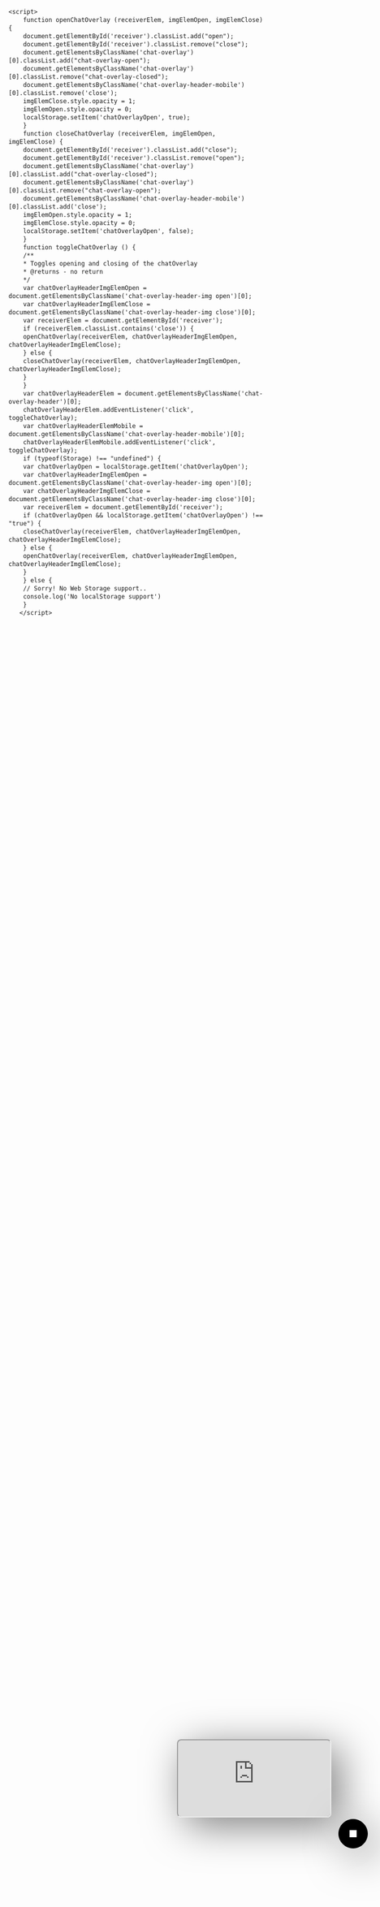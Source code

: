 <body>
    <style>
      body {
        background-image: url("pnc-background-image.png");
        background-size: 100%;
      }
    </style>
</body>

<div class="chat-overlay">
    <div class="chat-overlay-wrapper">
        <div class="chat-overlay-header-mobile">
        <img class="close" src="./close.png" alt="toggle chat overlay" />
    </div>
    <iframe id="receiver" src="https://amelia.ipsoft.com/Amelia/ui/PNCdemo/?as=internal&embed=iframe&domainCode=pncdemo">
        <p>Your browser does not support iframes.</p>
    </iframe>
        <div class="chat-overlay-header">
            <img class="chat-overlay-header-img close" src="./close.png" alt="toggle chat overlay" />
            <img class="chat-overlay-header-img open" src="./icon.png" alt="toggle chat overlay" />
        </div>
    </div>
</div>

<script>
    function receiveMessage(e, data) {
     /**
     * Receive message from child frame and update the DOM
     * @param {Object} data - data used to update the DOM
     * @returns - no return
     */
     // Check to make sure that this message came from the correct domain.
    
     var url = e.data.url;
     if (e.origin !== 'https://amelia.ipsoft.com/Amelia/ui/PNCdemo/?as=internal&embed=iframe&domainCode=pncdemo')
     return;
     if (e.data.action === "checkout" && e.data.additionalData) {
     window.location.href = "/checkout/?additionalData="+ e.data.additionalData;
     }
     }
     function sendMessage(data) {
     /**
     * Use data object and postMessage to URL provided (postMessage to child frame)
     * @param {Object} data - data to be sent to url provided of child frame
     * @returns - no return
     */
     var receiverElem = document.getElementById('receiver').contentWindow;
     receiverElem.postMessage(data, "https://amelia.ipsoft.com/Amelia/ui/PNCdemo/?as=internal&embed=iframe&domainCode=pncdemo")
     }
    window.addEventListener('message', receiveMessage);
    </script>
    <script>
        function openChatOverlay (receiverElem, imgElemOpen, imgElemClose) {
        document.getElementById('receiver').classList.add("open");
        document.getElementById('receiver').classList.remove("close");
        document.getElementsByClassName('chat-overlay')[0].classList.add("chat-overlay-open");
        document.getElementsByClassName('chat-overlay')[0].classList.remove("chat-overlay-closed");
        document.getElementsByClassName('chat-overlay-header-mobile')[0].classList.remove('close');
        imgElemClose.style.opacity = 1;
        imgElemOpen.style.opacity = 0;
        localStorage.setItem('chatOverlayOpen', true);
        }
        function closeChatOverlay (receiverElem, imgElemOpen, imgElemClose) {
        document.getElementById('receiver').classList.add("close");
        document.getElementById('receiver').classList.remove("open");
        document.getElementsByClassName('chat-overlay')[0].classList.add("chat-overlay-closed");
        document.getElementsByClassName('chat-overlay')[0].classList.remove("chat-overlay-open");
        document.getElementsByClassName('chat-overlay-header-mobile')[0].classList.add('close');
        imgElemOpen.style.opacity = 1;
        imgElemClose.style.opacity = 0;
        localStorage.setItem('chatOverlayOpen', false);
        }
        function toggleChatOverlay () {
        /**
        * Toggles opening and closing of the chatOverlay
        * @returns - no return
        */
        var chatOverlayHeaderImgElemOpen = document.getElementsByClassName('chat-overlay-header-img open')[0];
        var chatOverlayHeaderImgElemClose = document.getElementsByClassName('chat-overlay-header-img close')[0];
        var receiverElem = document.getElementById('receiver');
        if (receiverElem.classList.contains('close')) {
        openChatOverlay(receiverElem, chatOverlayHeaderImgElemOpen, chatOverlayHeaderImgElemClose);
        } else {
        closeChatOverlay(receiverElem, chatOverlayHeaderImgElemOpen, chatOverlayHeaderImgElemClose);
        }
        }
        var chatOverlayHeaderElem = document.getElementsByClassName('chat-overlay-header')[0];
        chatOverlayHeaderElem.addEventListener('click', toggleChatOverlay);
        var chatOverlayHeaderElemMobile = document.getElementsByClassName('chat-overlay-header-mobile')[0];
        chatOverlayHeaderElemMobile.addEventListener('click', toggleChatOverlay);
        if (typeof(Storage) !== "undefined") {
        var chatOverlayOpen = localStorage.getItem('chatOverlayOpen');
        var chatOverlayHeaderImgElemOpen = document.getElementsByClassName('chat-overlay-header-img open')[0];
        var chatOverlayHeaderImgElemClose = document.getElementsByClassName('chat-overlay-header-img close')[0];
        var receiverElem = document.getElementById('receiver');
        if (chatOverlayOpen && localStorage.getItem('chatOverlayOpen') !== "true") {
        closeChatOverlay(receiverElem, chatOverlayHeaderImgElemOpen, chatOverlayHeaderImgElemClose);
        } else {
        openChatOverlay(receiverElem, chatOverlayHeaderImgElemOpen, chatOverlayHeaderImgElemClose);
        }
        } else {
        // Sorry! No Web Storage support..
        console.log('No localStorage support')
        }
       </script>

<style>
.chat-overlay {
 position: fixed;
 width: 376px;
 height: 500px;
 bottom: 24px;
 right: 24px;
 z-index: 90;
}
.chat-overlay-open {
 height: 512px;
}
.chat-overlay-closed {
 height: 78px;
}
.chat-overlay-wrapper {
 width: 376px;
 height: 448px;
}
.chat-overlay-header-mobile {
 display: none;
}
.chat-overlay-header {
 position: relative;
 height: 56px;
 width: 56px;
 border: 1px solid black;
 background: #000;
 margin-left: auto;
 border-radius: 50%;
 box-shadow: 1rem 1rem 5rem rgba(0, 0, 0, 0.5);
}
#receiver {
 transition: opacity 1s ease-in-out;
 opacity: 1;
 background: rgba(0, 0, 0, 0.5);
 box-shadow: 1rem 1rem 5rem rgba(0, 0, 0, 0.5);
 border-radius: 0.5rem;
}
#receiver.close {
 height: 0;
 opacity: 0;
 overflow: hidden;
}
#receiver.open {
 height: 100%;
 opacity: 1;
 overflow: hidden;
}
.chat-overlay-header-img {
 position: absolute;
 max-width: 14px;
 max-height: 14px;
 transition: opacity 1s ease-in-out;
 opacity: 1;
 right: 0px;
 left: 0px;
 top: 0px;
 bottom: 0px;
 margin: auto;
}
.chat-overlay-header-img.open {
 opacity: 0;
}

.absolute-cart-box {
 display: none;
}
@media only screen and (max-width: 768px) {
 .chat-overlay {
 width: 100%;
 position: fixed;
 height: 100%;
 }
 .chat-overlay-header-mobile {
 display: flex;
 width: inherit;
 height: 9%;
 background: #4d5aff;
 }
 .chat-overlay-header-mobile img {
 height: 30%;
 padding: 1rem;
 margin-left: auto;
 }
 .chat-overlay-header-mobile.close {
 display: none;
 }
 #receiver {
 border-radius: 0;
 }
 #receiver.close {
 height: 0;
 opacity: 0;
 overflow: hidden;
 }
 #receiver.open {
 height: 91%;
 opacity: 1;
 overflow: hidden;
 }
 .chat-overlay-open {
 height: 100%;
 bottom: 0px;
 right: 0px;
 }
 .chat-overlay-closed {
 height: 70px;
 bottom: 24px;
 right: 24px;
 }
 .chat-overlay-wrapper {
 width: 100%;
 height: 100%;
 }
}

</style>